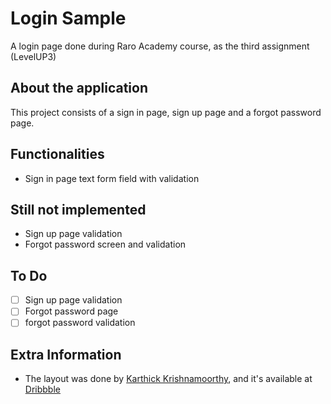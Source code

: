 # Login Sample

A login page done during Raro Academy course, as the third assignment (LevelUP3)
## About the application

This project consists of a sign in page, sign up page and a forgot password page.

## Functionalities
- Sign in page text form field with validation

## Still not implemented
- Sign up page validation
- Forgot password screen and validation

## To Do
- [ ] Sign up page validation
- [ ] Forgot password page
- [ ] forgot password validation

## Extra Information

- The layout was done by [Karthick Krishnamoorthy](https://dribbble.com/karthickkrishna), and it's available at [Dribbble](https://dribbble.com/shots/6969883--001-Sign-up-form-DailyUI-challenge/attachments/6969883--001-Sign-up-form-DailyUI-challenge?mode=media)


